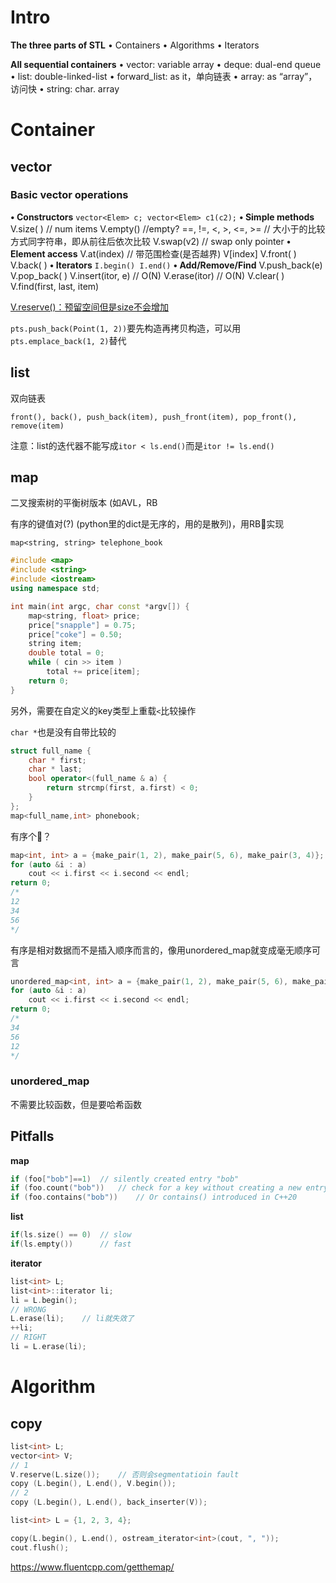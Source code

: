 # Intro

**The three parts of STL**
• Containers • Algorithms • Iterators

**All sequential containers**
• vector: variable array
• deque: dual-end queue
• list: double-linked-list
• forward_list: as it，单向链表
• array: as “array”，访问快
• string: char. array

# Container

## vector

### Basic vector operations

**• Constructors**
`vector<Elem> c; vector<Elem> c1(c2);`
**• Simple methods**
V.size( ) // num items
V.empty() //empty?
==, !=, <, >, <=, >= // 大小于的比较方式同字符串，即从前往后依次比较
V.swap(v2) // swap only pointer
**• Element access**
V.at(index)	// 带范围检查(是否越界)
V[index]
V.front( )
V.back( )
**• Iterators**
`I.begin() I.end()`
**• Add/Remove/Find**
V.push_back(e)
V.pop_back( )
V.insert(itor, e)	// O(N)
V.erase(itor)	// O(N)
V.clear( )
V.find(first, last, item)

<u>V.reserve()：预留空间但是size不会增加</u>

`pts.push_back(Point(1, 2))`要先构造再拷贝构造，可以用`pts.emplace_back(1, 2)`替代



## list

双向链表

`front(), back(), push_back(item), push_front(item), pop_front(), remove(item)`

注意：list的迭代器不能写成`itor < ls.end()`而是`itor != ls.end()`



## map

二叉搜索树的平衡树版本 (如AVL，RB

有序的键值对(?) (python里的dict是无序的，用的是散列)，用RB🌲实现

`map<string, string> telephone_book`

```cpp
#include <map>
#include <string>
#include <iostream>
using namespace std;

int main(int argc, char const *argv[]) {
    map<string, float> price;
    price["snapple"] = 0.75;
    price["coke"] = 0.50;
    string item;
    double total = 0;
    while ( cin >> item )
        total += price[item];
    return 0;
}
```

另外，需要在自定义的key类型上重载`<`比较操作

`char *`也是没有自带比较的

```cpp
struct full_name {
    char * first;
    char * last;
    bool operator<(full_name & a) {
        return strcmp(first, a.first) < 0;
    }
};
map<full_name,int> phonebook;
```



有序个🔨？

```cpp
map<int, int> a = {make_pair(1, 2), make_pair(5, 6), make_pair(3, 4)};
for (auto &i : a)
    cout << i.first << i.second << endl;
return 0;
/*
12
34
56
*/
```

有序是相对数据而不是插入顺序而言的，像用unordered_map就变成毫无顺序可言

```c++
unordered_map<int, int> a = {make_pair(1, 2), make_pair(5, 6), make_pair(3, 4)};
for (auto &i : a)
    cout << i.first << i.second << endl;
return 0;
/*
34
56
12
*/
```



### unordered_map

不需要比较函数，但是要哈希函数



## Pitfalls

**map**

```cpp
if (foo["bob"]==1)	// silently created entry "bob"
if (foo.count("bob"))	// check for a key without creating a new entry.
if (foo.contains("bob"))	// Or contains() introduced in C++20
```

**list**

```cpp
if(ls.size() == 0)	// slow
if(ls.empty())		// fast
```

**iterator**

```cpp
list<int> L;
list<int>::iterator li;
li = L.begin();
// WRONG
L.erase(li);	// li就失效了
++li;
// RIGHT
li = L.erase(li);
```



# Algorithm

## copy

```cpp
list<int> L;
vector<int> V;
// 1
V.reserve(L.size());	// 否则会segmentatioin fault
copy (L.begin(), L.end(), V.begin());
// 2
copy (L.begin(), L.end(), back_inserter(V));
```

```cpp
list<int> L = {1, 2, 3, 4};

copy(L.begin(), L.end(), ostream_iterator<int>(cout, ", "));
cout.flush();
```



https://www.fluentcpp.com/getthemap/



